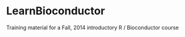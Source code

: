 LearnBioconductor
=================

Training material for a Fall, 2014 introductory R / Bioconductor course
